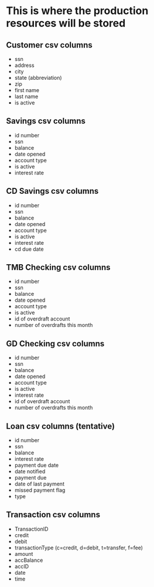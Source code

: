 # This is where the production resources will be stored

## Customer csv columns

- ssn
- address
- city
- state (abbreviation)
- zip
- first name
- last name
- is active

## Savings csv columns

- id number
- ssn
- balance
- date opened
- account type
- is active
- interest rate

## CD Savings csv columns

- id number
- ssn
- balance
- date opened
- account type
- is active
- interest rate
- cd due date

## TMB Checking csv columns

- id number
- ssn
- balance
- date opened
- account type
- is active
- id of overdraft account
- number of overdrafts this month

## GD Checking csv columns

- id number
- ssn
- balance
- date opened
- account type
- is active
- interest rate
- id of overdraft account
- number of overdrafts this month

## Loan csv columns (tentative)

- id number
- ssn
- balance
- interest rate
- payment due date
- date notified
- payment due
- date of last payment
- missed payment flag
- type

## Transaction csv columns

- TransactionID
- credit
- debit
- transactionType (c=credit, d=debit, t=transfer, f=fee)
- amount
- accBalance
- accID
- date
- time